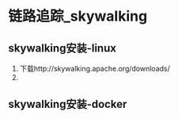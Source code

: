 # 链路追踪_skywalking
## skywalking安装-linux
1. 下载http://skywalking.apache.org/downloads/
2. 
## skywalking安装-docker
